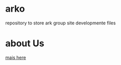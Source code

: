 # arko
repository to store ark group site developmente files

# about Us

[mais here](https://grupo-ark.vercel.app/)